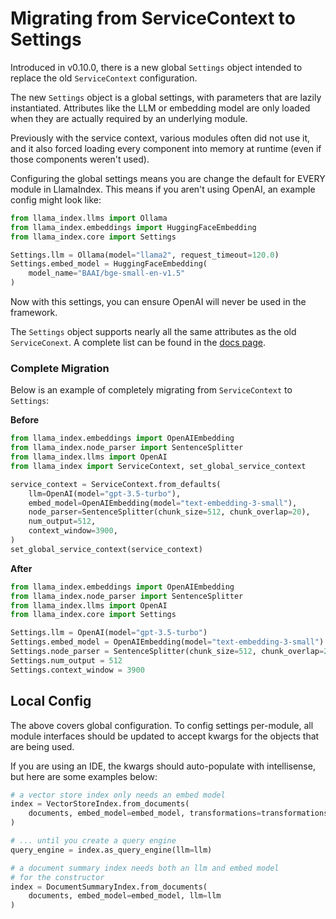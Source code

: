 # Migrating from ServiceContext to Settings

Introduced in v0.10.0, there is a new global `Settings` object intended to replace the old `ServiceContext` configuration.

The new `Settings` object is a global settings, with parameters that are lazily instantiated. Attributes like the LLM or embedding model are only loaded when they are actually required by an underlying module.

Previously with the service context, various modules often did not use it, and it also forced loading every component into memory at runtime (even if those components weren't used).

Configuring the global settings means you are change the default for EVERY module in LlamaIndex. This means if you aren't using OpenAI, an example config might look like:

```python
from llama_index.llms import Ollama
from llama_index.embeddings import HuggingFaceEmbedding
from llama_index.core import Settings

Settings.llm = Ollama(model="llama2", request_timeout=120.0)
Settings.embed_model = HuggingFaceEmbedding(
    model_name="BAAI/bge-small-en-v1.5"
)
```

Now with this settings, you can ensure OpenAI will never be used in the framework.

The `Settings` object supports nearly all the same attributes as the old `ServiceConext`. A complete list can be found in the [docs page](/module_guides/supporting_modules/settings.md).

### Complete Migration

Below is an example of completely migrating from `ServiceContext` to `Settings`:

**Before**

```python
from llama_index.embeddings import OpenAIEmbedding
from llama_index.node_parser import SentenceSplitter
from llama_index.llms import OpenAI
from llama_index import ServiceContext, set_global_service_context

service_context = ServiceContext.from_defaults(
    llm=OpenAI(model="gpt-3.5-turbo"),
    embed_model=OpenAIEmbedding(model="text-embedding-3-small"),
    node_parser=SentenceSplitter(chunk_size=512, chunk_overlap=20),
    num_output=512,
    context_window=3900,
)
set_global_service_context(service_context)
```

**After**

```python
from llama_index.embeddings import OpenAIEmbedding
from llama_index.node_parser import SentenceSplitter
from llama_index.llms import OpenAI
from llama_index.core import Settings

Settings.llm = OpenAI(model="gpt-3.5-turbo")
Settings.embed_model = OpenAIEmbedding(model="text-embedding-3-small")
Settings.node_parser = SentenceSplitter(chunk_size=512, chunk_overlap=20)
Settings.num_output = 512
Settings.context_window = 3900
```

## Local Config

The above covers global configuration. To config settings per-module, all module interfaces should be updated to accept kwargs for the objects that are being used.

If you are using an IDE, the kwargs should auto-populate with intellisense, but here are some examples below:

```python
# a vector store index only needs an embed model
index = VectorStoreIndex.from_documents(
    documents, embed_model=embed_model, transformations=transformations
)

# ... until you create a query engine
query_engine = index.as_query_engine(llm=llm)
```

```python
# a document summary index needs both an llm and embed model
# for the constructor
index = DocumentSummaryIndex.from_documents(
    documents, embed_model=embed_model, llm=llm
)
```
